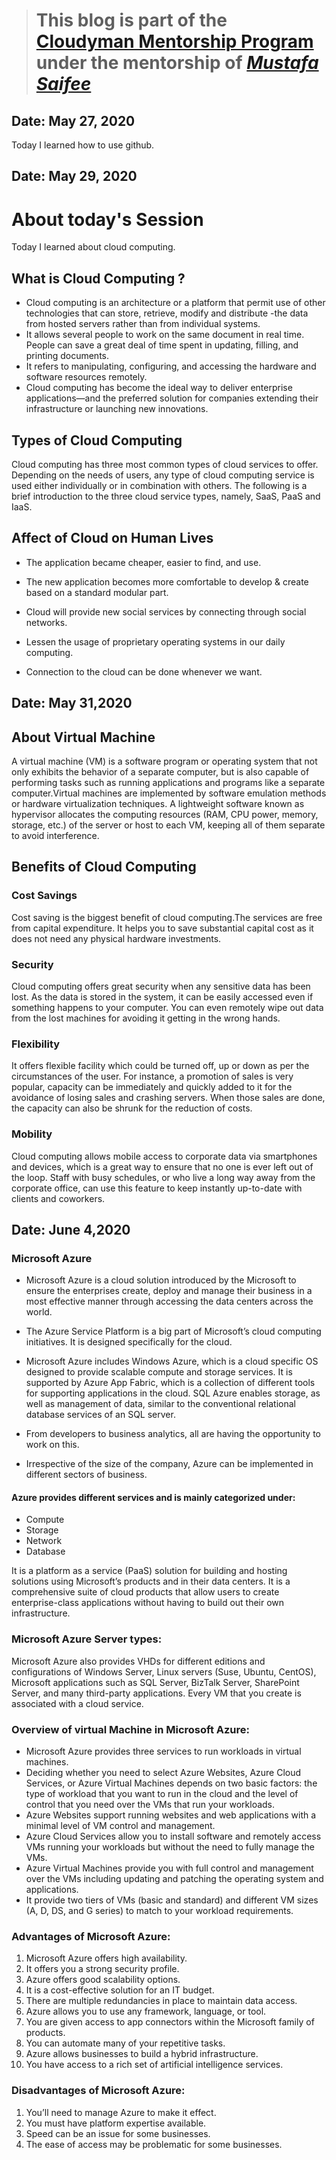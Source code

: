 > # This blog is part of the **[Cloudyman Mentorship Program](https://t.co/78sRvCvYiO?amp=1)** under the mentorship of *[Mustafa Saifee](https://www.linkedin.com/in/saifeemustafaq/)*

## Date: May 27, 2020
Today I learned how to use github.

## Date: May 29, 2020

# About today's Session
Today I learned about cloud computing.

## What is Cloud Computing ? 

- Cloud computing is an architecture or a platform that permit use of other technologies that can store, retrieve, modify and distribute -the data from hosted servers rather than from individual systems.
- It allows several people to work on the same document in real time. People can save a great deal of time spent in updating, filling, and printing documents.
- It refers to  manipulating, configuring,  and  accessing  the hardware and software resources remotely.
- Cloud computing has become the ideal way to deliver enterprise applications—and the preferred solution for companies extending their infrastructure or launching new innovations.

## Types of Cloud Computing

Cloud computing has three most common types of cloud services to offer. Depending on the needs of users, any type of cloud computing service is used either individually or in combination with others. The following is a brief introduction to the three cloud service types, namely, SaaS, PaaS and IaaS.

## Affect of Cloud on Human Lives

- The application became cheaper, easier to find, and use.

- The new application becomes more comfortable to develop & create based on a standard modular part.

- Cloud will provide new social services by connecting through social networks.

- Lessen the usage of proprietary operating systems in our daily computing.

- Connection to the cloud can be done whenever we want.

## Date: May 31,2020

## About Virtual Machine

A virtual machine (VM) is a software program or operating system that not only exhibits the behavior of a separate computer, but is also capable of performing tasks such as running applications and programs like a separate computer.Virtual machines are implemented by software emulation methods or hardware virtualization techniques. A lightweight software known as hypervisor allocates the computing resources (RAM, CPU power, memory, storage, etc.) of the server or host to each VM, keeping all of them separate to avoid interference.

## Benefits of Cloud Computing 

### Cost Savings
Cost saving is the biggest benefit of cloud computing.The services are free from capital expenditure. It helps you to save substantial capital cost as it does not need any physical hardware investments. 

### Security
Cloud computing offers great security when any sensitive data has been lost. As the data is stored in the system, it can be easily accessed even if something happens to your computer. You can even remotely wipe out data from the lost machines for avoiding it getting in the wrong hands.

### Flexibility
It offers flexible facility which could be turned off, up or down as per the circumstances of the user. For instance, a promotion of sales is very popular, capacity can be immediately and quickly added to it for the avoidance of losing sales and crashing servers. When those sales are done, the capacity can also be shrunk for the reduction of costs.

### Mobility
Cloud computing allows mobile access to corporate data via smartphones and devices, which is a great way to ensure that no one is ever left out of the loop. Staff with busy schedules, or who live a long way away from the corporate office, can use this feature to keep instantly up-to-date with clients and coworkers.


## Date: June 4,2020

### Microsoft Azure

- Microsoft Azure is a cloud solution introduced by the Microsoft to ensure the enterprises create, deploy and manage their business in a most effective manner through accessing the data centers across the world.

- The Azure Service Platform is a big part of Microsoft’s cloud computing initiatives. It is designed specifically for the cloud.

- Microsoft Azure includes Windows Azure, which is a cloud specific OS designed to provide scalable compute and storage services. It is supported by Azure App Fabric, which is a collection of different tools for supporting applications in the cloud. SQL Azure enables storage, as well as management of data, similar to the conventional relational database services of an SQL server.

- From developers to business analytics, all are having the opportunity to work on this.

- Irrespective of the size of the company, Azure can be implemented in different sectors of business.

#### Azure provides different services and is mainly categorized under:

- Compute
- Storage
- Network
- Database


It is a platform as a service (PaaS) solution for building and hosting solutions using Microsoft’s products and in their data centers. It is a comprehensive suite of cloud products that allow users to create enterprise-class applications without having to build out their own infrastructure.
 
### Microsoft Azure Server types:
Microsoft Azure  also provides VHDs for different editions and configurations of Windows Server, Linux servers (Suse, Ubuntu, CentOS), Microsoft applications such as SQL Server, BizTalk Server, SharePoint Server, and many third-party applications. Every VM that you create is associated with a cloud service.

### Overview of virtual Machine in Microsoft Azure:

- Microsoft Azure provides three services to run workloads in virtual machines. 
- Deciding whether you need to select Azure Websites, Azure Cloud Services, or Azure Virtual Machines depends on two basic factors: the  type of workload that you want to run in the cloud and the level of control that you need over the VMs that run your workloads.
- Azure Websites support running websites and web applications with a minimal level of VM control and management. 
- Azure Cloud Services allow you to install software and remotely access VMs running your workloads but without the need to fully manage the VMs. 
- Azure Virtual Machines provide you with full control and management over the VMs including updating and patching the operating system and applications. 
- It  provide two tiers of VMs (basic and standard) and different VM sizes (A, D, DS, and G series) to match to your workload requirements. 

### Advantages of Microsoft Azure:

1. Microsoft Azure offers high availability.
2. It offers you a strong security profile.
3. Azure offers good scalability options.
4. It is a cost-effective solution for an IT budget.
5. There are multiple redundancies in place to maintain data access.
6. Azure allows you to use any framework, language, or tool.
7. You are given access to app connectors within the Microsoft family of products.
8. You can automate many of your repetitive tasks.
9. Azure allows businesses to build a hybrid infrastructure.
10. You have access to a rich set of artificial intelligence services.

### Disadvantages of Microsoft Azure:

1. You’ll need to manage Azure to make it effect.
2. You must have platform expertise available.
3. Speed can be an issue for some businesses.
4. The ease of access may be problematic for some businesses.
